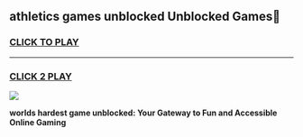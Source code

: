 
## athletics games unblocked Unblocked Games👋
<h3>
<a href="https://premium.freeplayer.one?title=athletics_games_unblocked&ref=16F">CLICK TO PLAY</a></h3>
<hr>

<h3>
<a href="https://premium.freeplayer.one?title=athletics_games_unblocked&ref=16F">CLICK 2 PLAY</a>
  
</h3>

<a href="https://premium.freeplayer.one?title=athletics_games_unblocked&ref=16F/"><img src="https://clearcache.store/games.png"></a>


**worlds hardest game unblocked: Your Gateway to Fun and Accessible Online Gaming**
